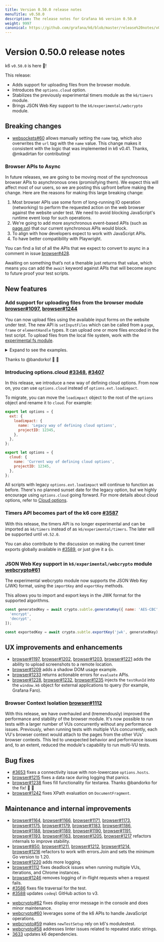 ```yaml
---
title: Version 0.50.0 release notes
menuTitle: v0.50.0
description: The release notes for Grafana k6 version 0.50.0
weight: 9997
canonical: https://github.com/grafana/k6/blob/master/release%20notes/v0.50.0.md
---
```


# Version 0.50.0 release notes

k6 `v0.50.0` is here 🎉!

This release:

- Adds support for uploading files from the browser module.
- Introduces the `options.cloud` option.
- Stabilizes the previously experimental timers module as the `k6/timers` module.
- Brings JSON Web Key support to the `k6/experimental/webcrypto` module.

## Breaking changes

- [websockets#60](https://github.com/grafana/xk6-websockets/pull/60) allows manually setting the `name` tag, which also overwrites the `url` tag with the `name` value. This change makes it consistent with the logic that was implemented in k6 v0.41. Thanks, @mkadirtan for contributing!

### Browser APIs to Async

In future releases, we are going to be moving most of the synchronous browser APIs to asynchronous ones (promisifying them). We expect this will affect most of our users, so we are posting this upfront before making the change. Here are the reasons for making this large breaking change:

1. Most browser APIs use some form of long-running IO operation (networking) to perform the requested action on the web browser against the website under test. We need to avoid blocking JavaScript's runtime event loop for such operations.
2. We're going to add more asynchronous event-based APIs (such as [page.on](https://github.com/grafana/xk6-browser/issues/1227)) that our current synchronous APIs would block.
3. To align with how developers expect to work with JavaScript APIs.
4. To have better compatibility with Playwright.

You can find a list of all the APIs that we expect to convert to async in a comment in issue [browser#428](https://github.com/grafana/xk6-browser/issues/428#issuecomment-1964020837).

Awaiting on something that’s not a thenable just returns that value, which means you can add the `await` keyword against APIs that will become async to future proof your test scripts.

## New features

### Add support for uploading files from the browser module [browser#1097](https://github.com/grafana/xk6-browser/pull/1097), [browser#1244](https://github.com/grafana/xk6-browser/pull/1244)

You can now upload files using the available input forms on the website under test. The new API is `setInputFiles` which can be called from a `page`, `frame` or `elementHandle` types. It can upload one or more files encoded in the test script. To upload files from the local file system, work with the [experimental fs module](https://grafana.com/docs/k6/latest/javascript-api/k6-experimental/fs/).

<details>
<summary>Expand to see the examples.</summary>

For the following examples, we will use the HTML file:

```html
<html>
  <body>
    <form method="POST" action="/upload" enctype="multipart/form-data">
      <input type="file" name="upl" id="upload" multiple />
      <input type="submit" value="Send" />
    </form>
  </body>
</html>
```

Uploading a file can be achieved with the following script:

```js
// Import the k6 encoder module.
import encoding from 'k6/encoding';
...
export default async function () {
  const page = browser.newPage();

  await page.goto(url)

  // Encode and upload some data into a plain text file called test.txt.
  page.setInputFiles('input[id="upload"]', { name: 'test.txt', mimetype: 'text/plain', buffer: encoding.b64encode('Hello World') })

  // Click on the submit button on the form to upload the file.
  const submitButton = page.locator('input[type="submit"]')
  await Promise.all([page.waitForNavigation(), submitButton.click()])

  page.close();
}
```

Uploading multiple files can be done with the use of an array:

```js
page.setInputFiles('input[id="upload"]', [
  { name: 'test.txt', mimetype: 'text/plain', buffer: encoding.b64encode('Hello World') },
  {
    name: 'test.json',
    mimetype: 'text/json',
    buffer: encoding.b64encode('{"message": "Hello World"}'),
  },
]);
```

</details>

Thanks to @bandorko! :bow: :tada:

### Introducing options.cloud [#3348](https://github.com/grafana/k6/pull/3348), [#3407](https://github.com/grafana/k6/pull/3407)

In this release, we introduce a new way of defining cloud options. From now on, you can use `options.cloud` instead of `options.ext.loadimpact`.

To migrate, you can move the `loadimpact` object to the root of the `options` object and rename it to `cloud`. For example:

```javascript
export let options = {
  ext: {
    loadimpact: {
      name: 'Legacy way of defining cloud options',
      projectID: 12345,
    },
  },
};

export let options = {
  cloud: {
    name: 'Current way of defining cloud options',
    projectID: 12345,
  },
};
```

All scripts with legacy `options.ext.loadimpact` will continue to function as before. There's no planned sunset date for the legacy option, but we highly encourage using `options.cloud` going forward. For more details about cloud options, refer to [Cloud options](https://grafana.com/docs/grafana-cloud/k6/author-run/cloud-scripting-extras/cloud-options/).

### Timers API becomes part of the k6 core [#3587](https://github.com/grafana/k6/pull/3587)

With this release, the timers API is no longer experimental and can be imported as `k6/timers` instead of as `k6/experimental/timers`. The later will be supported until `v0.52.0`.

You can also contribute to the discussion on making the current timer exports globally available in [#3589](https://github.com/grafana/k6/issues/3589), or just give it a :+1:.

### JSON Web Key support in `k6/experimental/webcrypto` module [webcrypto#61](https://github.com/grafana/xk6-webcrypto/pull/61)

The experimental webcrypto module now supports the JSON Web Key (JWK) format, using the `importKey` and `exportKey` methods.

This allows you to import and export keys in the JWK format for the supported algorithms.

```js
const generatedKey = await crypto.subtle.generateKey({ name: 'AES-CBC', length: '256' }, true, [
  'encrypt',
  'decrypt',
]);

const exportedKey = await crypto.subtle.exportKey('jwk', generatedKey);
```

## UX improvements and enhancements

- [browser#1197](https://github.com/grafana/xk6-browser/pull/1197), [browser#1202](https://github.com/grafana/xk6-browser/pull/1202), [browser#1203](https://github.com/grafana/xk6-browser/pull/1203), [browser#1221](https://github.com/grafana/xk6-browser/pull/1221) adds the ability to upload screenshots to a remote location.
- [browser#1209](https://github.com/grafana/xk6-browser/pull/1209) adds a shadow DOM usage example.
- [browser#1233](https://github.com/grafana/xk6-browser/pull/1233) returns actionable errors for `evaluate` APIs.
- [browser#1228](https://github.com/grafana/xk6-browser/pull/1228), [browser#1232](https://github.com/grafana/xk6-browser/pull/1232), [browser#1235](https://github.com/grafana/xk6-browser/pull/1235) injects the `testRunId` into the `window.k6` object for external applications to query (for example, Grafana Faro).

### Browser Context Isolation [browser#1112](https://github.com/grafana/xk6-browser/issues/1112)

With this release, we have overhauled and (tremendously) improved the performance and stability of the browser module. It's now possible to run tests with a larger number of VUs concurrently without any performance issues. Previously, when running tests with multiple VUs concurrently, each VU's browser context would attach to the pages from the other VUs' browser contexts. This led to unexpected behavior and performance issues and, to an extent, reduced the module's capability to run multi-VU tests.

## Bug fixes

- [#3653](https://github.com/grafana/k6/pull/3653) fixes a connectivity issue with non-lowercase `options.hosts`.
- [browser#1215](https://github.com/grafana/xk6-browser/pull/1215) fixes a data race during logging that panics.
- [browser#1238](https://github.com/grafana/xk6-browser/pull/1238) fixes fill functionality for textarea. Thanks @bandorko for the fix! :bow: :tada:
- [browser#1242](https://github.com/grafana/xk6-browser/pull/1242) fixes XPath evaluation on `DocumentFragment`.

## Maintenance and internal improvements

- [browser#1164](https://github.com/grafana/xk6-browser/pull/1164), [browser#1166](https://github.com/grafana/xk6-browser/pull/1166), [browser#1171](https://github.com/grafana/xk6-browser/pull/1171),
  [browser#1173](https://github.com/grafana/xk6-browser/pull/1173), [browser#1175](https://github.com/grafana/xk6-browser/pull/1175), [browser#1179](https://github.com/grafana/xk6-browser/pull/1179),
  [browser#1183](https://github.com/grafana/xk6-browser/pull/1183), [browser#1186](https://github.com/grafana/xk6-browser/pull/1186), [browser#1188](https://github.com/grafana/xk6-browser/pull/1188),
  [browser#1189](https://github.com/grafana/xk6-browser/pull/1189), [browser#1190](https://github.com/grafana/xk6-browser/pull/1190), [browser#1191](https://github.com/grafana/xk6-browser/pull/1191),
  [browser#1193](https://github.com/grafana/xk6-browser/pull/1193), [browser#1163](https://github.com/grafana/xk6-browser/pull/1163), [browser#1205](https://github.com/grafana/xk6-browser/pull/1205),
  [browser#1217](https://github.com/grafana/xk6-browser/pull/1217) refactors internals to improve stability.
- [browser#850](https://github.com/grafana/xk6-browser/pull/850), [browser#1211](https://github.com/grafana/xk6-browser/pull/1211), [browser#1212](https://github.com/grafana/xk6-browser/pull/1212),
  [browser#1214](https://github.com/grafana/xk6-browser/pull/1214), [browser#1216](https://github.com/grafana/xk6-browser/pull/1216) refactors to work with errors.Join and sets the minimum Go version to 1.20.
- [browser#1220](https://github.com/grafana/xk6-browser/pull/1220) adds more logging.
- [browser#1112](https://github.com/grafana/xk6-browser/issues/1112) fixes deadlock issues when running multiple VUs, iterations, and Chrome instances.
- [browser#1246](https://github.com/grafana/xk6-browser/issues/1246) removes logging of in-flight requests when a request fails.
- [#3586](https://github.com/grafana/k6/pull/3586) fixes file traversal for the test.
- [#3588](https://github.com/grafana/k6/pull/3588) updates `codeql` GitHub action to v3.

* [webcrypto#62](https://github.com/grafana/xk6-webcrypto/pull/62) fixes display error message in the console and does minor maintenance.
* [webcrypto#60](https://github.com/grafana/xk6-webcrypto/pull/60) leverages some of the k6 APIs to handle JavaScript operations.
* [webcrypto#59](https://github.com/grafana/xk6-webcrypto/pull/59) makes `newTestSetup` rely on k6's modulestest.
* [webcrypto#58](https://github.com/grafana/xk6-webcrypto/pull/58) addresses linter issues related to repeated static strings.
* [3633](https://github.com/grafana/k6/pull/3633) updates k6 dependencies.
